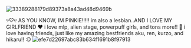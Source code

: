 ![33389288179d89373a8a43ad48d9469b](https://github.com/user-attachments/assets/f16d65d9-871d-4294-913d-9102b4963f75)

୨♡୧ AS YOU KNOW, IM PINKIE!!!!! 
im also a lesbian..AND I LOVE MY GIRLFRIEND ♥︎ 
     i love mlp, alien stage, powerpuff girls, and tons more!! 🌷
       i love having friends, just like my amazing bestfriends aku, ren, kurzo, and hikaru!! :D
       ![efe7d22697abc83b634f1691b8f97913](https://github.com/user-attachments/assets/2ecf1d1b-c62f-40cf-aaa5-993fd5460a0a)
